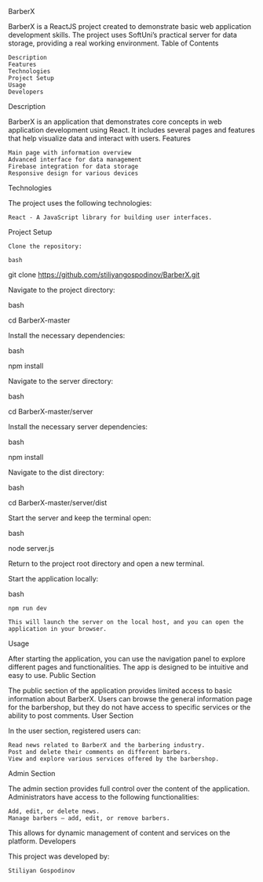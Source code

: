 BarberX

BarberX is a ReactJS project created to demonstrate basic web application development skills. The project uses SoftUni’s practical server for data storage, providing a real working environment.
Table of Contents

    Description
    Features
    Technologies
    Project Setup
    Usage
    Developers

Description

BarberX is an application that demonstrates core concepts in web application development using React. It includes several pages and features that help visualize data and interact with users.
Features

    Main page with information overview
    Advanced interface for data management
    Firebase integration for data storage
    Responsive design for various devices

Technologies

The project uses the following technologies:

    React - A JavaScript library for building user interfaces.

Project Setup

    Clone the repository:

    bash

git clone https://github.com/stiliyangospodinov/BarberX.git

Navigate to the project directory:

bash

cd BarberX-master

Install the necessary dependencies:

bash

npm install

Navigate to the server directory:

bash

cd BarberX-master/server

Install the necessary server dependencies:

bash

npm install

Navigate to the dist directory:

bash

cd BarberX-master/server/dist

Start the server and keep the terminal open:

bash

node server.js

Return to the project root directory and open a new terminal.

Start the application locally:

bash

    npm run dev

    This will launch the server on the local host, and you can open the application in your browser.

Usage

After starting the application, you can use the navigation panel to explore different pages and functionalities. The app is designed to be intuitive and easy to use.
Public Section

The public section of the application provides limited access to basic information about BarberX. Users can browse the general information page for the barbershop, but they do not have access to specific services or the ability to post comments.
User Section

In the user section, registered users can:

    Read news related to BarberX and the barbering industry.
    Post and delete their comments on different barbers.
    View and explore various services offered by the barbershop.

Admin Section

The admin section provides full control over the content of the application. Administrators have access to the following functionalities:

    Add, edit, or delete news.
    Manage barbers – add, edit, or remove barbers.

This allows for dynamic management of content and services on the platform.
Developers

This project was developed by:

    Stiliyan Gospodinov
